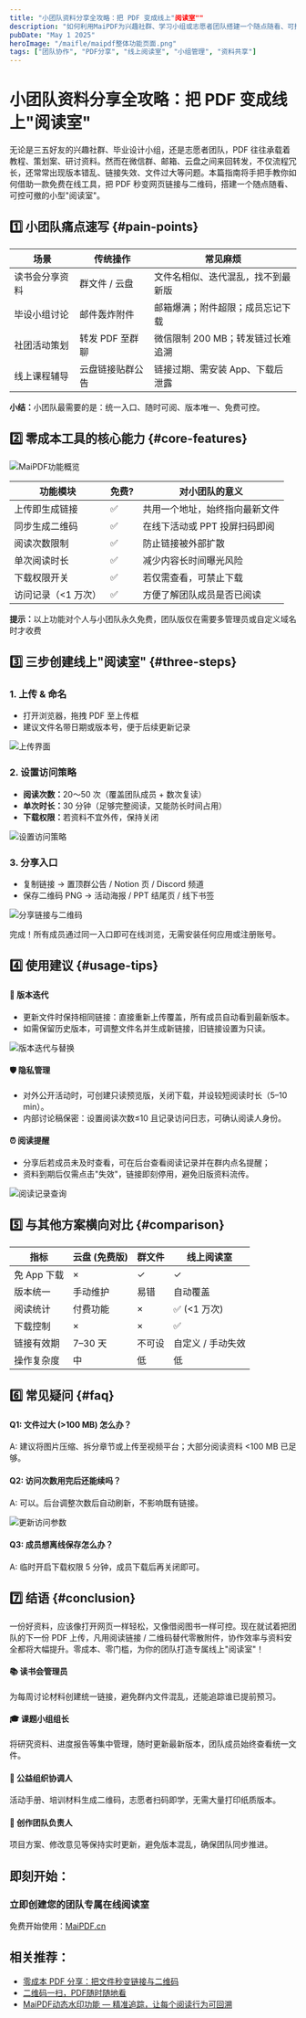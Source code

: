```yaml
---
title: "小团队资料分享全攻略：把 PDF 变成线上"阅读室""
description: "如何利用MaiPDF为兴趣社群、学习小组或志愿者团队搭建一个随点随看、可控可撤的小型在线阅读室"
pubDate: "May 1 2025"
heroImage: "/maifle/maipdf整体功能页面.png"
tags: ["团队协作", "PDF分享", "线上阅读室", "小组管理", "资料共享"]
---
```


# 小团队资料分享全攻略：把 PDF 变成线上"阅读室"

<div class="intro-panel">
  无论是三五好友的兴趣社群、毕业设计小组，还是志愿者团队，PDF 往往承载着教程、策划案、研讨资料。然而在微信群、邮箱、云盘之间来回转发，不仅流程冗长，还常常出现版本错乱、链接失效、文件过大等问题。本篇指南将手把手教你如何借助一款免费在线工具，把 PDF 秒变网页链接与二维码，搭建一个随点随看、可控可撤的小型"阅读室"。
</div>

## 1️⃣ 小团队痛点速写 {#pain-points}

<div class="pain-points-table">
  <table>
    <thead>
      <tr>
        <th>场景</th>
        <th>传统操作</th>
        <th>常见麻烦</th>
      </tr>
    </thead>
    <tbody>
      <tr>
        <td>读书会分享资料</td>
        <td>群文件 / 云盘</td>
        <td>文件名相似、迭代混乱，找不到最新版</td>
      </tr>
      <tr>
        <td>毕设小组讨论</td>
        <td>邮件轰炸附件</td>
        <td>邮箱爆满；附件超限；成员忘记下载</td>
      </tr>
      <tr>
        <td>社团活动策划</td>
        <td>转发 PDF 至群聊</td>
        <td>微信限制 200 MB；转发链过长难追溯</td>
      </tr>
      <tr>
        <td>线上课程辅导</td>
        <td>云盘链接贴群公告</td>
        <td>链接过期、需安装 App、下载后泄露</td>
      </tr>
    </tbody>
  </table>
</div>

<div class="summary-box">
  <p><strong>小结：</strong>小团队最需要的是：统一入口、随时可阅、版本唯一、免费可控。</p>
</div>

## 2️⃣ 零成本工具的核心能力 {#core-features}

![MaiPDF功能概览](/maifle/maipdf整体功能页面.png)

<div class="features-table">
  <table>
    <thead>
      <tr>
        <th>功能模块</th>
        <th>免费?</th>
        <th>对小团队的意义</th>
      </tr>
    </thead>
    <tbody>
      <tr>
        <td>上传即生成链接</td>
        <td>✅</td>
        <td>共用一个地址，始终指向最新文件</td>
      </tr>
      <tr>
        <td>同步生成二维码</td>
        <td>✅</td>
        <td>在线下活动或 PPT 投屏扫码即阅</td>
      </tr>
      <tr>
        <td>阅读次数限制</td>
        <td>✅</td>
        <td>防止链接被外部扩散</td>
      </tr>
      <tr>
        <td>单次阅读时长</td>
        <td>✅</td>
        <td>减少内容长时间曝光风险</td>
      </tr>
      <tr>
        <td>下载权限开关</td>
        <td>✅</td>
        <td>若仅需查看，可禁止下载</td>
      </tr>
      <tr>
        <td>访问记录（<1 万次）</td>
        <td>✅</td>
        <td>方便了解团队成员是否已阅读</td>
      </tr>
    </tbody>
  </table>
</div>

<div class="tip-box">
  <p><strong>提示：</strong>以上功能对个人与小团队永久免费，团队版仅在需要多管理员或自定义域名时才收费</p>
</div>

## 3️⃣ 三步创建线上"阅读室" {#three-steps}

<div class="steps-container">
  <div class="step">
    <h3>1. 上传 & 命名</h3>
    <ul>
      <li>打开浏览器，拖拽 PDF 至上传框</li>
      <li>建议文件名带日期或版本号，便于后续更新记录</li>
    </ul>
    <img src="/maifle/MaiPDF中的上传界面.png" alt="上传界面" class="step-image">
  </div>
  
  <div class="step">
    <h3>2. 设置访问策略</h3>
    <ul>
      <li><strong>阅读次数：</strong>20～50 次（覆盖团队成员 + 数次复读）</li>
      <li><strong>单次时长：</strong>30 分钟（足够完整阅读，又能防长时间占用）</li>
      <li><strong>下载权限：</strong>若资料不宜外传，保持关闭</li>
    </ul>
    <img src="/maifle/没加电话验证的设置界面.png" alt="设置访问策略" class="step-image">
  </div>
  
  <div class="step">
    <h3>3. 分享入口</h3>
    <ul>
      <li>复制链接 → 置顶群公告 / Notion 页 / Discord 频道</li>
      <li>保存二维码 PNG → 活动海报 / PPT 结尾页 / 线下书签</li>
    </ul>
    <img src="/maifle/阅读码示例.png" alt="分享链接与二维码" class="step-image">
  </div>
</div>

<div class="completion-note">
  <p>完成！所有成员通过同一入口即可在线浏览，无需安装任何应用或注册账号。</p>
</div>

## 4️⃣ 使用建议 {#usage-tips}

<div class="tips-container">
  <div class="tip-card">
    <h4>📌 版本迭代</h4>
    <ul>
      <li>更新文件时保持相同链接：直接重新上传覆盖，所有成员自动看到最新版本。</li>
      <li>如需保留历史版本，可调整文件名并生成新链接，旧链接设置为只读。</li>
    </ul>
    <img src="/maifle/替换文件的页面.png" alt="版本迭代与替换" class="tip-image">
  </div>
  
  <div class="tip-card">
    <h4>🛡️ 隐私管理</h4>
    <ul>
      <li>对外公开活动时，可创建只读预览版，关闭下载，并设较短阅读时长（5–10 min）。</li>
      <li>内部讨论稿保密：设置阅读次数≤10 且记录访问日志，可确认阅读人身份。</li>
    </ul>
  </div>
  
  <div class="tip-card">
    <h4>⏰ 阅读提醒</h4>
    <ul>
      <li>分享后若成员未及时查看，可在后台查看阅读记录并在群内点名提醒；</li>
      <li>资料到期后仅需点击"失效"，链接即刻停用，避免旧版资料流传。</li>
    </ul>
    <img src="/maifle/阅读记录查询结果示例.png" alt="阅读记录查询" class="tip-image">
  </div>
</div>

## 5️⃣ 与其他方案横向对比 {#comparison}

<div class="comparison-table">
  <table>
    <thead>
      <tr>
        <th>指标</th>
        <th>云盘 (免费版)</th>
        <th>群文件</th>
        <th>线上阅读室</th>
      </tr>
    </thead>
    <tbody>
      <tr>
        <td>免 App 下载</td>
        <td>×</td>
        <td>✓</td>
        <td>✓</td>
      </tr>
      <tr>
        <td>版本统一</td>
        <td>手动维护</td>
        <td>易错</td>
        <td>自动覆盖</td>
      </tr>
      <tr>
        <td>阅读统计</td>
        <td>付费功能</td>
        <td>×</td>
        <td>✅ (<1 万次)</td>
      </tr>
      <tr>
        <td>下载控制</td>
        <td>×</td>
        <td>×</td>
        <td>✅</td>
      </tr>
      <tr>
        <td>链接有效期</td>
        <td>7–30 天</td>
        <td>不可设</td>
        <td>自定义 / 手动失效</td>
      </tr>
      <tr>
        <td>操作复杂度</td>
        <td>中</td>
        <td>低</td>
        <td>低</td>
      </tr>
    </tbody>
  </table>
</div>

## 6️⃣ 常见疑问 {#faq}

<div class="faq-container">
  <div class="faq-item">
    <h4>Q1: 文件过大 (>100 MB) 怎么办？</h4>
    <p>A: 建议将图片压缩、拆分章节或上传至视频平台；大部分阅读资料 <100 MB 已足够。</p>
  </div>
  
  <div class="faq-item">
    <h4>Q2: 访问次数用完后还能续吗？</h4>
    <p>A: 可以。后台调整次数后自动刷新，不影响既有链接。</p>
    <img src="/maifle/替换阅读码的例子.png" alt="更新访问参数" class="faq-image">
  </div>
  
  <div class="faq-item">
    <h4>Q3: 成员想离线保存怎么办？</h4>
    <p>A: 临时开启下载权限 5 分钟，成员下载后再关闭即可。</p>
  </div>
</div>

## 7️⃣ 结语 {#conclusion}

<div class="conclusion-panel">
  <p>一份好资料，应该像打开网页一样轻松，又像借阅图书一样可控。现在就试着把团队的下一份 PDF 上传，凡用阅读链接 / 二维码替代零散附件，协作效率与资料安全都将大幅提升。零成本、零门槛，为你的团队打造专属线上"阅读室"！</p>
</div>

<div class="use-cases-grid">
  <div class="card">
    <h4>📚 读书会管理员</h4>
    <p>为每周讨论材料创建统一链接，避免群内文件混乱，还能追踪谁已提前预习。</p>
  </div>
  
  <div class="card">
    <h4>🎓 课题小组组长</h4>
    <p>将研究资料、进度报告等集中管理，随时更新最新版本，团队成员始终查看统一文件。</p>
  </div>
  
  <div class="card">
    <h4>🌱 公益组织协调人</h4>
    <p>活动手册、培训材料生成二维码，志愿者扫码即学，无需大量打印纸质版本。</p>
  </div>
  
  <div class="card">
    <h4>🎨 创作团队负责人</h4>
    <p>项目方案、修改意见等保持实时更新，避免版本混乱，确保团队同步推进。</p>
  </div>
</div>

## 即刻开始：

<div class="cta-container">
  <h3>立即创建您的团队专属在线阅读室</h3>
  <p>免费开始使用：<a href="https://maipdf.cn">MaiPDF.cn</a></p>
</div>

## 相关推荐：

- [零成本 PDF 分享：把文件秒变链接与二维码](../../cn/zero-cost-pdf-sharing)
- [二维码一扫，PDF随时随地看](../../cn/qrcode-pdf-sharing)
- [MaiPDF动态水印功能 — 精准追踪，让每个阅读行为可回溯](../../cn/dynamic-watermarks-on-pdf-cn)